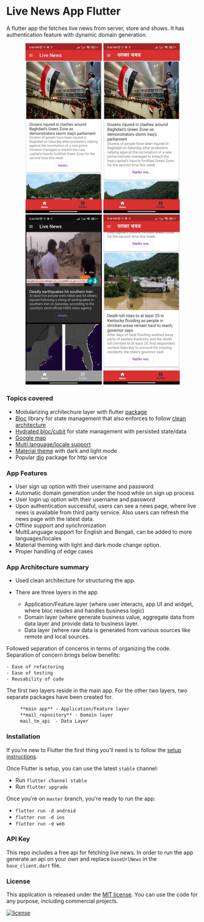 # Live News App Flutter

A flutter app the fetches live news from server, store and shows. 
It has authentication feature with dynamic domain generation.

<p align="center">
<img src="ss/ss_1.jpg" width="200"">  <img src="ss/ss_2.jpg" width="200">  <img src="ss/ss_3.jpg" width="200">  <img src="ss/ss_4.jpg" width="200">
</p>

### Topics covered
* Modularizing architechure layer with flutter [package](https://docs.flutter.dev/development/packages-and-plugins/using-packages)
* [Bloc](https://bloclibrary.dev/#/) library for state management that also enforces to follow [clean architecture](https://blog.cleancoder.com/uncle-bob/2012/08/13/the-clean-architecture.html)
* [Hydrated bloc/cubit](https://github.com/felangel/bloc/tree/master/packages/hydrated_bloc) for state management with persisted state/data
* [Google map](https://pub.dev/packages/google_maps_flutter)
* [Multi language/locale support](https://docs.flutter.dev/development/accessibility-and-localization/internationalization)
* [Material theme](https://docs.flutter.dev/cookbook/design/themes) with dark and light mode
* Popular [dio](https://github.com/flutterchina/dio) package for http service

### App Features                                                                                                                                              
   * User sign up option with their username and password
   * Automatic domain generation under the hood while on sign up process
   * User login up option with their username and password
   * Upon authentication successful, users can see a news page, where live news is available from third party service. Also users can refresh the news page with the latest data.
   * Offline support and synchronization
   * MultiLanguage support for English and Bengali, can be added to more languages/locales
   * Material theming with light and dark mode change option.
   * Proper handling of edge cases                                                                                                                       
                                                                                                                                                  
### App Architecture summary
- Used clean architecture for structuring the app.
- There are three layers in the app

    * Application/Feature layer (where user interacts, app UI and widget, where bloc resides and handles business logic)
    * Domain layer (where generate business value, aggregate data from data layer and provide data to business layer.
    * Data layer (where raw data is generated from various sources like remote and local sources.

Followed separation of concerns in terms of organizing the code.
Separation of concern brings below benefits:

    - Ease of refactoring
    - Ease of testing
    - Reusability of code

The first two layers reside in the main app. For the other two layers, two separate packages have been created for.
```
     **main app** - Application/Feature layer
     **mail_repository** - Domain layer
     mail_tm_api  - Data Layer
```                                                                                                                                                                                                                                                                                               
                                                                                                                                                  
                                                                                                                                                  
### Installation

If you're new to Flutter the first thing you'll need is to follow the [setup instructions](https://flutter.dev/docs/get-started/install). 

Once Flutter is setup, you can use the latest `stable` channel:
 * Run `flutter channel stable`
 * Run `flutter upgrade`

Once you're on `master` branch, you're ready to run the app:
* `flutter run -d android`
* `flutter run -d ios`
* `flutter run -d web`                                                                                                                                              

### API Key
This repo includes a free api for fetching live news. In order to run the app generate an api on your own and replace `baseUrlNews` in the `base_client.dart` file.

### License

This application is released under the [MIT license](LICENSE.md). You can use the code for any purpose, including commercial projects.

[![license](https://img.shields.io/badge/License-MIT-yellow.svg)](https://opensource.org/licenses/MIT)


